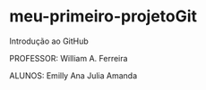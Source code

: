 # meu-primeiro-projetoGit
Introdução ao GitHub

PROFESSOR: 
    William A. Ferreira

ALUNOS:
    Emilly
    Ana Julia
    Amanda
